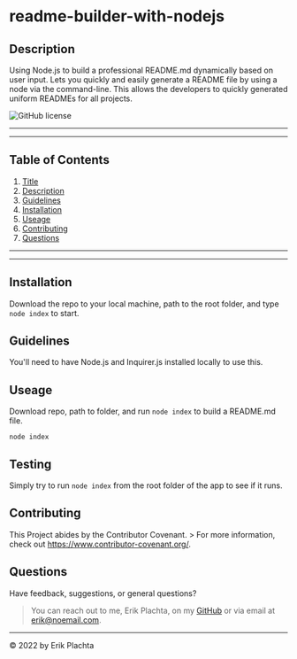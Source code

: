 # readme-builder-with-nodejs
  
## Description

Using Node.js to build a professional README.md dynamically based on user input. Lets you quickly and easily generate a README file by using a node via the command-line. This allows the developers to quickly generated uniform READMEs for all projects.

![GitHub license](https://img.shields.io/github/license/erikplachta/readme-builder-with-nodejs)

---

---
  
## Table of Contents

1. [Title](#Title)
2. [Description](#Description)
3. [Guidelines](#Guidelines)
4. [Installation](#Installation)
5. [Useage](#Useage)
6. [Contributing](#Contributing)
7. [Questions](#Questions)
  
---

---

## Installation

Download the repo to your local machine, path to the root folder, and type `node index` to start.

## Guidelines

You'll need to have Node.js and Inquirer.js installed locally to use this.

## Useage

Download repo, path to folder, and run `node index` to build a README.md file.

`node index`

## Testing

Simply try to run `node index` from the root folder of the app to see if it runs.

## Contributing

This Project abides by the Contributor Covenant. 
    > For more information, check out https://www.contributor-covenant.org/.

## Questions

Have feedback, suggestions, or general questions?
> You can reach out to me, Erik Plachta, on my 
[GitHub]("https://github.com/erikplachta") or via email
at erik@noemail.com.

---

 &copy; 2022 by Erik Plachta
